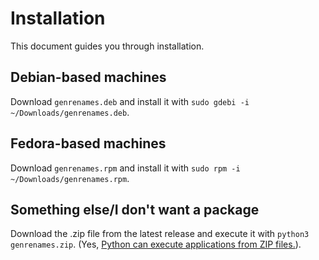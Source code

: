 # Installation

This document guides you through installation.

## Debian-based machines

Download `genrenames.deb` and install it with `sudo gdebi -i ~/Downloads/genrenames.deb`.

## Fedora-based machines

Download `genrenames.rpm` and install it with `sudo rpm -i ~/Downloads/genrenames.rpm`.

## Something else/I don't want a package

Download the .zip file from the latest release and execute it with `python3 genrenames.zip`. (Yes, [Python can execute applications from ZIP files.](https://docs.python.org/3/library/zipapp.html)).
